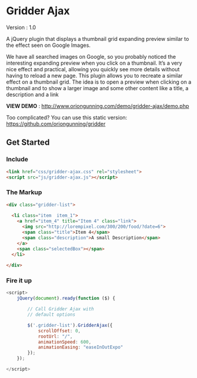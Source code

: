 Gridder Ajax
=======

Version : 1.0

A jQuery plugin that displays a thumbnail grid expanding preview similar to the effect seen on Google Images.

We have all searched images on Google, so you probably noticed the interesting expanding preview when you click 
on a thumbnail. It’s a very nice effect and practical, allowing you quickly see more details without having to 
reload a new page. This plugin allows you to recreate a similar effect on a thumbnail grid. The idea is to open
a preview when clicking on a thumbnail and to show a larger image and some other content like a title, a description 
and a link

**VIEW DEMO** : http://www.oriongunning.com/demo/gridder-ajax/demo.php

Too complicated? You can use this static version: https://github.com/oriongunning/gridder

## Get Started

### Include
```html
<link href="css/gridder-ajax.css" rel="stylesheet">
<script src="js/gridder-ajax.js"></script>
```

### The Markup
```html
<div class="gridder-list">
	
  <li class="item  item_1">
    <a href="item_4" title="Item 4" class="link">
      <img src="http://lorempixel.com/300/200/food/?date=6">
      <span class="title">Item 4</span>
      <span class="description">A small Description</span>
    </a>
    <span class="selectedBox"></span>
  </li>
  
</div>
```

### Fire it up
```javascript
<script>
    jQuery(document).ready(function ($) {

        // Call Gridder Ajax with
        // default options

        $('.gridder-list').GridderAjax({
            scrollOffset: 0,
            rootUrl: "/",
            animationSpeed: 600,
            animationEasing: "easeInOutExpo"
        });
    });

</script>
```

